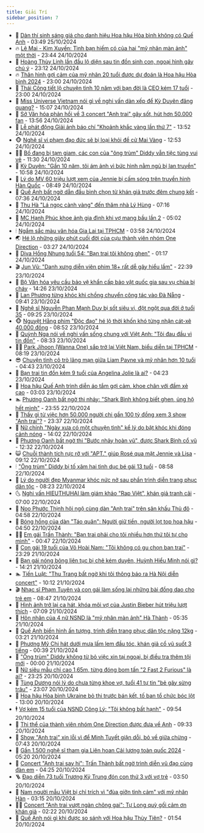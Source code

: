 ```yaml
---
title: Giải Trí
sidebar_position: 7
---
```


<!-- dantri-giai-tri:START -->
- 🤩 [Dàn thí sinh sáng giá cho danh hiệu Hoa hậu Hòa bình không có Quế Anh](https://dantri.com.vn/giai-tri/dan-thi-sinh-sang-gia-cho-danh-hieu-hoa-hau-hoa-binh-khong-co-que-anh-20241025095918095.htm) - 03:49 25/10/2024
- 🔥 [Lê Mai - Kim Xuyến: Tình bạn hiếm có của hai &quot;mỹ nhân màn ảnh&quot; một thời](https://dantri.com.vn/giai-tri/le-mai-kim-xuyen-tinh-ban-hiem-co-cua-hai-my-nhan-man-anh-mot-thoi-20241024232504912.htm) - 23:44 24/10/2024
- 🚀 [Hoàng Thùy Linh lần đầu lộ diện sau tin đồn sinh con, ngoại hình gây chú ý](https://dantri.com.vn/giai-tri/hoang-thuy-linh-lan-dau-lo-dien-sau-tin-don-sinh-con-ngoai-hinh-gay-chu-y-20241024205110193.htm) - 23:12 24/10/2024
- 🔥 [Thân hình gợi cảm của mỹ nhân 20 tuổi được dự đoán là Hoa hậu Hòa bình 2024](https://dantri.com.vn/giai-tri/than-hinh-goi-cam-cua-my-nhan-20-tuoi-duoc-du-doan-la-hoa-hau-hoa-binh-2024-20241024133628715.htm) - 23:00 24/10/2024
- 🌈 [Thái Công tiết lộ chuyện tình 10 năm với bạn đời là CEO kém 17 tuổi](https://dantri.com.vn/giai-tri/thai-cong-tiet-lo-chuyen-tinh-10-nam-voi-ban-doi-la-ceo-kem-17-tuoi-20241014211038920.htm) - 23:00 24/10/2024
- 📝 [Miss Universe Vietnam nói gì về nghi vấn dàn xếp để Kỳ Duyên đăng quang?](https://dantri.com.vn/giai-tri/miss-universe-vietnam-noi-gi-ve-nghi-van-dan-xep-de-ky-duyen-dang-quang-20241024215621325.htm) - 15:07 24/10/2024
- 💪 [Sở Văn hóa phản hồi về 3 concert &quot;Anh trai&quot; gây sốt, hút hơn 50.000 fan](https://dantri.com.vn/giai-tri/so-van-hoa-phan-hoi-ve-3-concert-anh-trai-gay-sot-hut-hon-50000-fan-20241024192512126.htm) - 13:56 24/10/2024
- 🤡 [Lễ phát động Giải ảnh báo chí &quot;Khoảnh khắc vàng lần thứ 7&quot;](https://dantri.com.vn/giai-tri/le-phat-dong-giai-anh-bao-chi-khoanh-khac-vang-lan-thu-7-20241024202655497.htm) - 13:52 24/10/2024
- 🐵 [Nghệ sĩ vi phạm đạo đức sẽ bị loại khỏi đề cử Mai Vàng](https://dantri.com.vn/giai-tri/nghe-si-vi-pham-dao-duc-se-bi-loai-khoi-de-cu-mai-vang-20241024180245017.htm) - 12:53 24/10/2024
- 🧑‍🏫 [Bố đang bị tạm giam, các con của &quot;ông trùm&quot; Diddy vẫn tiệc tùng vui vẻ](https://dantri.com.vn/giai-tri/bo-dang-bi-tam-giam-cac-con-cua-ong-trum-diddy-van-tiec-tung-vui-ve-20241024115930417.htm) - 11:30 24/10/2024
- 💂 [Kỳ Duyên: &quot;Gần 10 năm, tôi ám ảnh vì bức hình nằm ngủ bị lan truyền&quot;](https://dantri.com.vn/giai-tri/ky-duyen-gan-10-nam-toi-am-anh-vi-buc-hinh-nam-ngu-bi-lan-truyen-20241024175327953.htm) - 10:58 24/10/2024
- 🤠 [Lý do MV 60 triệu lượt xem của Jennie bị cấm sóng trên truyền hình Hàn Quốc](https://dantri.com.vn/giai-tri/ly-do-mv-60-trieu-luot-xem-cua-jennie-bi-cam-song-tren-truyen-hinh-han-quoc-20241024104425570.htm) - 08:49 24/10/2024
- 🫶 [Quế Anh bất ngờ dẫn đầu bình chọn từ khán giả trước đêm chung kết](https://dantri.com.vn/giai-tri/que-anh-bat-ngo-dan-dau-binh-chon-tu-khan-gia-truoc-dem-chung-ket-20241024131538455.htm) - 07:36 24/10/2024
- 🦏 [Thu Hà &quot;Lá ngọc cành vàng&quot; đến thăm nhà Lý Hùng](https://dantri.com.vn/giai-tri/thu-ha-la-ngoc-canh-vang-den-tham-nha-ly-hung-20241024124653666.htm) - 07:16 24/10/2024
- 🧰 [MC Hạnh Phúc khoe ảnh gia đình khi vợ mang bầu lần 2](https://dantri.com.vn/giai-tri/mc-hanh-phuc-khoe-anh-gia-dinh-khi-vo-mang-bau-lan-2-20241024113956052.htm) - 05:02 24/10/2024
- 🕯 [Ngắm sắc màu văn hóa Gia Lai tại TPHCM](https://dantri.com.vn/giai-tri/ngam-sac-mau-van-hoa-gia-lai-tai-tphcm-20241024082754220.htm) - 03:58 24/10/2024
- 🌏 [Hé lộ những giây phút cuối đời của cựu thành viên nhóm One Direction](https://dantri.com.vn/giai-tri/he-lo-nhung-giay-phut-cuoi-doi-cua-cuu-thanh-vien-nhom-one-direction-20241024091922933.htm) - 03:27 24/10/2024
- 🌈 [Diva Hồng Nhung tuổi 54: &quot;Bạn trai tôi không ghen&quot;](https://dantri.com.vn/giai-tri/diva-hong-nhung-tuoi-54-ban-trai-toi-khong-ghen-20241023001455541.htm) - 01:17 24/10/2024
- 🎬 [Jun Vũ: &quot;Danh xưng diễn viên phim 18+ rất dễ gây hiểu lầm&quot;](https://dantri.com.vn/giai-tri/jun-vu-danh-xung-dien-vien-phim-18-rat-de-gay-hieu-lam-20241015100535425.htm) - 22:39 23/10/2024
- 👀 [Bộ Văn hóa yêu cầu bảo vệ khẩn cấp bảo vật quốc gia sau vụ chùa bị cháy](https://dantri.com.vn/giai-tri/bo-van-hoa-yeu-cau-bao-ve-khan-cap-bao-vat-quoc-gia-sau-vu-chua-bi-chay-20241023203934320.htm) - 14:26 23/10/2024
- 🧰 [Lan Phương từng khóc khi chồng chuyển công tác vào Đà Nẵng](https://dantri.com.vn/giai-tri/lan-phuong-tung-khoc-khi-chong-chuyen-cong-tac-vao-da-nang-20241023015149005.htm) - 09:41 23/10/2024
- 🧰 [Nghệ sĩ Nguyễn Phan Mạnh Duy bị sốt siêu vi, đột ngột qua đời ở tuổi 35](https://dantri.com.vn/giai-tri/nghe-si-nguyen-phan-manh-duy-bi-sot-sieu-vi-dot-ngot-qua-doi-o-tuoi-35-20241023153928219.htm) - 09:25 23/10/2024
- 🐵 [Nguyệt Hằng phim &quot;Độc đạo&quot; hé lộ thời khốn khó từng nhận cát-xê 40.000 đồng](https://dantri.com.vn/giai-tri/nguyet-hang-phim-doc-dao-he-lo-thoi-khon-kho-tung-nhan-cat-xe-40000-dong-20241023125839523.htm) - 08:52 23/10/2024
- 🐘 [Quỳnh Nga nói về nghi vấn sống chung với Việt Anh: &quot;Tôi đau đầu vì tin đồn&quot;](https://dantri.com.vn/giai-tri/quynh-nga-noi-ve-nghi-van-song-chung-voi-viet-anh-toi-dau-dau-vi-tin-don-20241023122512935.htm) - 08:33 23/10/2024
- 🧑‍💻 [Park Jihoon &lpar;Wanna One&rpar; sắp trở lại Việt Nam, biểu diễn tại TPHCM](https://dantri.com.vn/giai-tri/park-jihoon-wanna-one-sap-tro-lai-viet-nam-bieu-dien-tai-tphcm-20241023135556687.htm) - 08:19 23/10/2024
- 😎 [Chuyện tình cô trò lãng mạn giữa Liam Payne và mỹ nhân hơn 10 tuổi](https://dantri.com.vn/giai-tri/chuyen-tinh-co-tro-lang-man-giua-liam-payne-va-my-nhan-hon-10-tuoi-20241022090048389.htm) - 04:43 23/10/2024
- 🧰 [Bạn trai tin đồn kém 9 tuổi của Angelina Jolie là ai?](https://dantri.com.vn/giai-tri/ban-trai-tin-don-kem-9-tuoi-cua-angelina-jolie-la-ai-20241023104649724.htm) - 04:23 23/10/2024
- 🧰 [Hoa hậu Quế Anh trình diễn áo tắm gợi cảm, khoe chân với đầm xẻ cao](https://dantri.com.vn/giai-tri/hoa-hau-que-anh-trinh-dien-ao-tam-goi-cam-khoe-chan-voi-dam-xe-cao-20241023091913324.htm) - 03:03 23/10/2024
- 🏊 [Phương Oanh bất ngờ thi nhảy: &quot;Shark Bình không biết ghen, ủng hộ hết mình&quot;](https://dantri.com.vn/giai-tri/phuong-oanh-bat-ngo-thi-nhay-shark-binh-khong-biet-ghen-ung-ho-het-minh-20241022191327275.htm) - 23:55 22/10/2024
- 🌋 [Thấy gì từ việc hơn 50.000 người chi gần 100 tỷ đồng xem 3 show &quot;Anh trai&quot;?](https://dantri.com.vn/giai-tri/thay-gi-tu-viec-hon-50000-nguoi-chi-gan-100-ty-dong-xem-3-show-anh-trai-20241022102151250.htm) - 23:37 22/10/2024
- 🔭 [Nữ chính &quot;Ngày xưa có một chuyện tình&quot; kể lý do bật khóc khi đóng cảnh nóng](https://dantri.com.vn/giai-tri/nu-chinh-ngay-xua-co-mot-chuyen-tinh-ke-ly-do-bat-khoc-khi-dong-canh-nong-20241022192123083.htm) - 14:02 22/10/2024
- 📝 [Phương Oanh bất ngờ thi &quot;Bước nhảy hoàn vũ&quot;, được Shark Bình cổ vũ](https://dantri.com.vn/giai-tri/phuong-oanh-bat-ngo-thi-buoc-nhay-hoan-vu-duoc-shark-binh-co-vu-20241022150828202.htm) - 12:32 22/10/2024
- 😺 [Chuỗi thành tích rực rỡ với &quot;APT.&quot; giúp Rosé qua mặt Jennie và Lisa](https://dantri.com.vn/giai-tri/chuoi-thanh-tich-ruc-ro-voi-apt-giup-rose-qua-mat-jennie-va-lisa-20241022113425760.htm) - 09:12 22/10/2024
- 🕯 [&quot;Ông trùm&quot; Diddy bị tố xâm hại tình dục bé gái 13 tuổi](https://dantri.com.vn/giai-tri/ong-trum-diddy-bi-to-xam-hai-tinh-duc-be-gai-13-tuoi-20241022141201652.htm) - 08:58 22/10/2024
- 🦄 [Lý do người đẹp Myanmar khóc nức nở sau phần trình diễn trang phục dân tộc](https://dantri.com.vn/giai-tri/ly-do-nguoi-dep-myanmar-khoc-nuc-no-sau-phan-trinh-dien-trang-phuc-dan-toc-20241016081530520.htm) - 08:23 22/10/2024
- 🌜 [Nghi vấn HIEUTHUHAI làm giám khảo &quot;Rap Việt&quot;, khán giả tranh cãi](https://dantri.com.vn/giai-tri/nghi-van-hieuthuhai-lam-giam-khao-rap-viet-khan-gia-tranh-cai-20241022093205848.htm) - 07:00 22/10/2024
- 👹 [Noo Phước Thịnh hội ngộ cùng dàn &quot;Anh trai&quot; trên sân khấu Thủ đô](https://dantri.com.vn/giai-tri/noo-phuoc-thinh-hoi-ngo-cung-dan-anh-trai-tren-san-khau-thu-do-20241022111758828.htm) - 04:58 22/10/2024
- 🚀 [Bóng hồng của dàn &quot;Táo quân&quot;: Người giữ tiền, người lọt top hoa hậu](https://dantri.com.vn/giai-tri/bong-hong-cua-dan-tao-quan-nguoi-giu-tien-nguoi-lot-top-hoa-hau-20241022103803401.htm) - 04:50 22/10/2024
- 🧑‍💻 [Em gái Trấn Thành: &quot;Bạn trai phải cho tôi nhiều hơn thứ tôi tự cho mình&quot;](https://dantri.com.vn/giai-tri/em-gai-tran-thanh-ban-trai-phai-cho-toi-nhieu-hon-thu-toi-tu-cho-minh-20241019061505119.htm) - 00:47 22/10/2024
- 🦩 [Con gái 19 tuổi của Võ Hoài Nam: &quot;Tôi không có gu chọn bạn trai&quot;](https://dantri.com.vn/giai-tri/con-gai-19-tuoi-cua-vo-hoai-nam-toi-khong-co-gu-chon-ban-trai-20241022030330386.htm) - 23:29 21/10/2024
- 💫 [Bạn gái nóng bỏng liên tục bị chê kém duyên, Huỳnh Hiểu Minh nói gì?](https://dantri.com.vn/giai-tri/ban-gai-nong-bong-lien-tuc-bi-che-kem-duyen-huynh-hieu-minh-noi-gi-20241021102341076.htm) - 14:21 21/10/2024
- 🏊 [Tiến Luật: &quot;Thu Trang bất ngờ khi tôi thông báo ra Hà Nội diễn concert&quot;](https://dantri.com.vn/giai-tri/tien-luat-thu-trang-bat-ngo-khi-toi-thong-bao-ra-ha-noi-dien-concert-20241021171110527.htm) - 10:12 21/10/2024
- 🎬 [Nhạc sĩ Phạm Tuyên và con gái làm sống lại những bài đồng dao cho trẻ em](https://dantri.com.vn/giai-tri/nhac-si-pham-tuyen-va-con-gai-lam-song-lai-nhung-bai-dong-dao-cho-tre-em-20241020204750381.htm) - 08:47 21/10/2024
- 💃 [Hình ảnh trở lại ca hát, khóa môi vợ của Justin Bieber hút triệu lượt thích](https://dantri.com.vn/giai-tri/hinh-anh-tro-lai-ca-hat-khoa-moi-vo-cua-justin-bieber-hut-trieu-luot-thich-20241021114117275.htm) - 07:09 21/10/2024
- 🌊 [Hôn nhân của 4 nữ NSND là &quot;mỹ nhân màn ảnh&quot; Hà Thành](https://dantri.com.vn/giai-tri/hon-nhan-cua-4-nu-nsnd-la-my-nhan-man-anh-ha-thanh-20241020115449485.htm) - 05:35 21/10/2024
- 🧰 [Quế Anh biến hình ấn tượng, trình diễn trang phục dân tộc nặng 12kg](https://dantri.com.vn/giai-tri/que-anh-bien-hinh-an-tuong-trinh-dien-trang-phuc-dan-toc-nang-12kg-20241021092624664.htm) - 03:21 21/10/2024
- 🦣 [Phương Mỹ Chi hát dưới mưa lấm lem đầu tóc, khán giả cổ vũ suốt 3 tiếng](https://dantri.com.vn/giai-tri/phuong-my-chi-hat-duoi-mua-lam-lem-dau-toc-khan-gia-co-vu-suot-3-tieng-20241021070022549.htm) - 00:39 21/10/2024
- 🥷 [&quot;Ông trùm&quot; Diddy không từ bỏ việc xin tại ngoại, bị điều tra thêm tội mới](https://dantri.com.vn/giai-tri/ong-trum-diddy-khong-tu-bo-viec-xin-tai-ngoai-bi-dieu-tra-them-toi-moi-20241020100504188.htm) - 00:00 21/10/2024
- 🦏 [Nữ siêu mẫu chỉ cao 1,65m, từng đóng bom tấn &quot;2 Fast 2 Furious&quot; là ai?](https://dantri.com.vn/giai-tri/nu-sieu-mau-chi-cao-165m-tung-dong-bom-tan-2-fast-2-furious-la-ai-20241014181425546.htm) - 23:25 20/10/2024
- 🫶 [Tùng Dương nói lý do chưa từng khoe vợ, tuổi 41 tự tin &quot;bẻ gãy sừng trâu&quot;](https://dantri.com.vn/giai-tri/tung-duong-noi-ly-do-chua-tung-khoe-vo-tuoi-41-tu-tin-be-gay-sung-trau-20241021002633103.htm) - 23:07 20/10/2024
- 💼 [Hoa hậu Hòa bình Ukraine bỏ thi trước bán kết, tố ban tổ chức bóc lột](https://dantri.com.vn/giai-tri/hoa-hau-hoa-binh-ukraine-bo-thi-truoc-ban-ket-to-ban-to-chuc-boc-lot-20241020121433513.htm) - 13:00 20/10/2024
- 🕴 [Vợ kém 15 tuổi của NSND Công Lý: &quot;Tôi không bất hạnh&quot;](https://dantri.com.vn/giai-tri/vo-kem-15-tuoi-cua-nsnd-cong-ly-toi-khong-bat-hanh-20241020134525496.htm) - 09:54 20/10/2024
- 🐲 [Thi thể của thành viên nhóm One Direction được đưa về Anh](https://dantri.com.vn/giai-tri/thi-the-cua-thanh-vien-nhom-one-direction-duoc-dua-ve-anh-20241020130454303.htm) - 09:33 20/10/2024
- 🐘 [Show &quot;Anh trai&quot; xin lỗi vì để Minh Tuyết giận dỗi, bỏ về giữa chừng](https://dantri.com.vn/giai-tri/show-anh-trai-xin-loi-vi-de-minh-tuyet-gian-doi-bo-ve-giua-chung-20241020140526067.htm) - 07:43 20/10/2024
- 🤭 [Gần 1.500 nghệ sĩ  tham gia Liên hoan Cải lương toàn quốc 2024](https://dantri.com.vn/giai-tri/gan-1500-nghe-si-tham-gia-lien-hoan-cai-luong-toan-quoc-2024-20241020003825956.htm) - 05:20 20/10/2024
- 💯 [Concert &quot;Anh trai say hi&quot;: Trấn Thành bất ngờ trình diễn vũ đạo cùng đàn em](https://dantri.com.vn/giai-tri/concert-anh-trai-say-hi-tran-thanh-bat-ngo-trinh-dien-vu-dao-cung-dan-em-20241020075803578.htm) - 04:25 20/10/2024
- 🪜 [Đạo diễn 73 tuổi Trương Kỷ Trung đón con thứ 3 với vợ trẻ](https://dantri.com.vn/giai-tri/dao-dien-73-tuoi-truong-ky-trung-don-con-thu-3-voi-vo-tre-20241020084452395.htm) - 03:50 20/10/2024
- 👹 [Nam người mẫu Việt bị chỉ trích vì &quot;đùa giỡn tình cảm&quot; với mỹ nhân Hàn](https://dantri.com.vn/giai-tri/nam-nguoi-mau-viet-bi-chi-trich-vi-dua-gion-tinh-cam-voi-my-nhan-han-20241020094630520.htm) - 03:15 20/10/2024
- 🧑‍🏫 [Concert &quot;Anh trai vượt ngàn chông gai&quot;: Tự Long quỳ gối cảm ơn khán giả](https://dantri.com.vn/giai-tri/concert-anh-trai-vuot-ngan-chong-gai-tu-long-quy-goi-cam-on-khan-gia-20241020085641255.htm) - 02:22 20/10/2024
- 🐘 [Quế Anh nói gì khi được so sánh với Hoa hậu Thùy Tiên?](https://dantri.com.vn/giai-tri/que-anh-noi-gi-khi-duoc-so-sanh-voi-hoa-hau-thuy-tien-20241020080751575.htm) - 01:54 20/10/2024<!-- dantri-giai-tri:END -->
